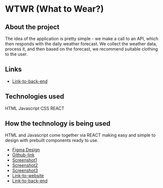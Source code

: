 # WTWR (What to Wear?)

## About the project

The idea of the application is pretty simple - we make a call to an API, which then responds with the daily weather forecast. We collect the weather data, process it, and then based on the forecast, we recommend suitable clothing to the user.

## Links

- [Link-to-back-end](https://github.com/szlaurel/se_project_express)

## Technologies used

HTML
Javascript
CSS
REACT

## How the technology is being used

HTML and Javascript come together via REACT making easy and simple to design with prebuilt components ready to use.

- [Figma Design](https://www.figma.com/file/DTojSwldenF9UPKQZd6RRb/Sprint-10%3A-WTWR)
- [Github-link](https://github.com/szlaurel/se_project_react)
- [Screenshot1](ss-main_page.png)
- [Screenshot2](ss-add_clothes.png)
- [Screenshot3](ss-item_modal.png)
- [Link-to-website](https://szlaurel.github.io/se_project_react)
- [Link-to-back-end](https://github.com/szlaurel/se_project_express)
